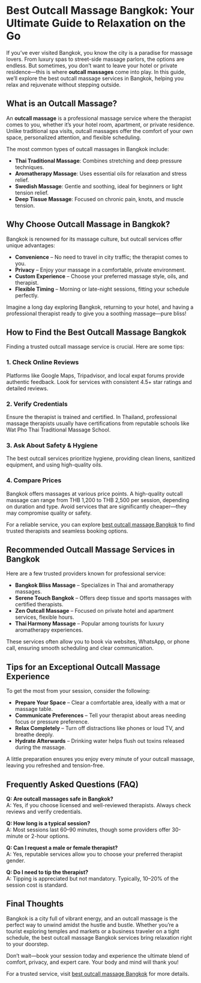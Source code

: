# Best Outcall Massage Bangkok: Your Ultimate Guide to Relaxation on the Go

If you’ve ever visited Bangkok, you know the city is a paradise for massage lovers. From luxury spas to street-side massage parlors, the options are endless. But sometimes, you don’t want to leave your hotel or private residence—this is where **outcall massages** come into play. In this guide, we’ll explore the best outcall massage services in Bangkok, helping you relax and rejuvenate without stepping outside.

## What is an Outcall Massage?

An **outcall massage** is a professional massage service where the therapist comes to you, whether it’s your hotel room, apartment, or private residence. Unlike traditional spa visits, outcall massages offer the comfort of your own space, personalized attention, and flexible scheduling.

The most common types of outcall massages in Bangkok include:  

- **Thai Traditional Massage**: Combines stretching and deep pressure techniques.  
- **Aromatherapy Massage**: Uses essential oils for relaxation and stress relief.  
- **Swedish Massage**: Gentle and soothing, ideal for beginners or light tension relief.  
- **Deep Tissue Massage**: Focused on chronic pain, knots, and muscle tension.  

## Why Choose Outcall Massage in Bangkok?

Bangkok is renowned for its massage culture, but outcall services offer unique advantages:  

- **Convenience** – No need to travel in city traffic; the therapist comes to you.  
- **Privacy** – Enjoy your massage in a comfortable, private environment.  
- **Custom Experience** – Choose your preferred massage style, oils, and therapist.  
- **Flexible Timing** – Morning or late-night sessions, fitting your schedule perfectly.  

Imagine a long day exploring Bangkok, returning to your hotel, and having a professional therapist ready to give you a soothing massage—pure bliss!  

## How to Find the Best Outcall Massage Bangkok

Finding a trusted outcall massage service is crucial. Here are some tips:  

### 1. Check Online Reviews
Platforms like Google Maps, Tripadvisor, and local expat forums provide authentic feedback. Look for services with consistent 4.5+ star ratings and detailed reviews.  

### 2. Verify Credentials
Ensure the therapist is trained and certified. In Thailand, professional massage therapists usually have certifications from reputable schools like Wat Pho Thai Traditional Massage School.  

### 3. Ask About Safety & Hygiene
The best outcall services prioritize hygiene, providing clean linens, sanitized equipment, and using high-quality oils.  

### 4. Compare Prices
Bangkok offers massages at various price points. A high-quality outcall massage can range from THB 1,200 to THB 2,500 per session, depending on duration and type. Avoid services that are significantly cheaper—they may compromise quality or safety.  

For a reliable service, you can explore [best outcall massage Bangkok](https://irishomemassage.com/) to find trusted therapists and seamless booking options.  

## Recommended Outcall Massage Services in Bangkok

Here are a few trusted providers known for professional service:  

- **Bangkok Bliss Massage** – Specializes in Thai and aromatherapy massages.  
- **Serene Touch Bangkok** – Offers deep tissue and sports massages with certified therapists.  
- **Zen Outcall Massage** – Focused on private hotel and apartment services, flexible hours.  
- **Thai Harmony Massage** – Popular among tourists for luxury aromatherapy experiences.  

These services often allow you to book via websites, WhatsApp, or phone call, ensuring smooth scheduling and clear communication.  

## Tips for an Exceptional Outcall Massage Experience

To get the most from your session, consider the following:  

- **Prepare Your Space** – Clear a comfortable area, ideally with a mat or massage table.  
- **Communicate Preferences** – Tell your therapist about areas needing focus or pressure preference.  
- **Relax Completely** – Turn off distractions like phones or loud TV, and breathe deeply.  
- **Hydrate Afterwards** – Drinking water helps flush out toxins released during the massage.  

A little preparation ensures you enjoy every minute of your outcall massage, leaving you refreshed and tension-free.  

## Frequently Asked Questions (FAQ)

**Q: Are outcall massages safe in Bangkok?**  
A: Yes, if you choose licensed and well-reviewed therapists. Always check reviews and verify credentials.  

**Q: How long is a typical session?**  
A: Most sessions last 60–90 minutes, though some providers offer 30-minute or 2-hour options.  

**Q: Can I request a male or female therapist?**  
A: Yes, reputable services allow you to choose your preferred therapist gender.  

**Q: Do I need to tip the therapist?**  
A: Tipping is appreciated but not mandatory. Typically, 10–20% of the session cost is standard.  

## Final Thoughts

Bangkok is a city full of vibrant energy, and an outcall massage is the perfect way to unwind amidst the hustle and bustle. Whether you’re a tourist exploring temples and markets or a business traveler on a tight schedule, the best outcall massage Bangkok services bring relaxation right to your doorstep.

Don’t wait—book your session today and experience the ultimate blend of comfort, privacy, and expert care. Your body and mind will thank you!  

For a trusted service, visit [best outcall massage Bangkok](https://irishomemassage.com/) for more details.
